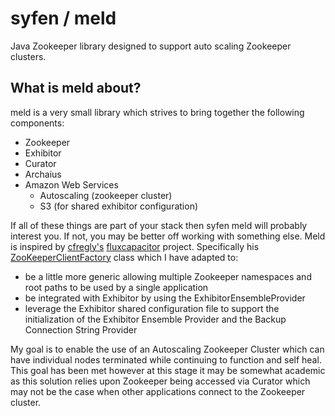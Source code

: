 syfen / meld
====

Java Zookeeper library designed to support auto scaling Zookeeper clusters.

## What is meld about?

meld is a very small library which strives to bring together the following components:

- Zookeeper
- Exhibitor
- Curator
- Archaius
- Amazon Web Services
    - Autoscaling (zookeeper cluster)
    - S3 (for shared exhibitor configuration)

If all of these things are part of your stack then syfen meld will probably interest you. If not, you may be better off working with something else.
Meld is inspired by [cfregly's](https://github.com/cfregly) [fluxcapacitor](https://github.com/cfregly/fluxcapacitor) project. Specifically his [ZooKeeperClientFactory](https://github.com/cfregly/fluxcapacitor/blob/master/flux-core/src/main/java/com/fluxcapacitor/core/zookeeper/ZooKeeperClientFactory.java) class which I have adapted to:

- be a little more generic allowing multiple Zookeeper namespaces and root paths to be used by a single application
- be integrated with Exhibitor by using the ExhibitorEnsembleProvider
- leverage the Exhibitor shared configuration file to support the initialization of the Exhibitor Ensemble Provider and the Backup Connection String Provider

My goal is to enable the use of an Autoscaling Zookeeper Cluster which can have individual nodes terminated while continuing to function and self heal. This goal has been met however at this stage it may be somewhat academic as this solution relies upon Zookeeper being accessed via Curator which may not be the case when other applications connect to the Zookeeper cluster.

